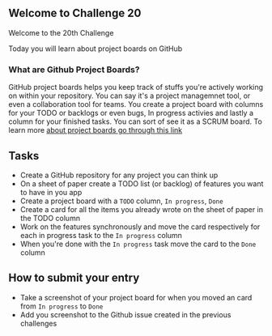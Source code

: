 ## Welcome to Challenge 20

Welcome to the 20th Challenge 

Today you will learn about project boards on GitHub

### What are Github Project Boards?

GitHub project boards helps you keep track of stuffs you're actively working on within your repository. You can say it's a project managemnet tool, or even a collaboration tool for teams. You create a project board with columns for your TODO or backlogs or even bugs, In progress activies and lastly a column for your finished tasks. You can sort of see it as a SCRUM board. To learn more [about project boards go through this link](https://help.github.com/en/github/managing-your-work-on-github/about-project-boards)

## Tasks

- Create a GitHub repository for any project you can think up
- On a sheet of paper create a TODO list (or backlog) of features you want to have in you app
- Create a project board with a `TODO` column, `In progress`, `Done`
- Create a card for all the items you already wrote on the sheet of paper in the TODO column
- Work on the features synchronously and move the card respectively for each in progress task to the `In progress` column
- When you're done with the `In progress` task move the card to the `Done` column

## How to submit your entry

- Take a screenshot of your project board for when you moved an card from `In progress` to `Done`
- Add you screenshot to the Github issue created in the previous challenges 
